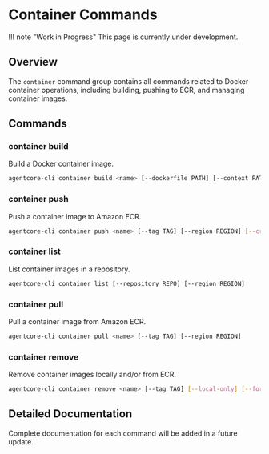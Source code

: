 # Container Commands

!!! note "Work in Progress"
    This page is currently under development.

## Overview

The `container` command group contains all commands related to Docker container operations, including building, pushing to ECR, and managing container images.

## Commands

### container build

Build a Docker container image.

```bash
agentcore-cli container build <name> [--dockerfile PATH] [--context PATH] [--build-args KEY=VALUE]
```

### container push

Push a container image to Amazon ECR.

```bash
agentcore-cli container push <name> [--tag TAG] [--region REGION] [--create-repo]
```

### container list

List container images in a repository.

```bash
agentcore-cli container list [--repository REPO] [--region REGION]
```

### container pull

Pull a container image from Amazon ECR.

```bash
agentcore-cli container pull <name> [--tag TAG] [--region REGION]
```

### container remove

Remove container images locally and/or from ECR.

```bash
agentcore-cli container remove <name> [--tag TAG] [--local-only] [--force]
```

## Detailed Documentation

Complete documentation for each command will be added in a future update.
